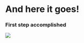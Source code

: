 # And here it goes!
### First step accomplished

![](https://memegenerator.net/img/instances/61338326/good-job.jpg)